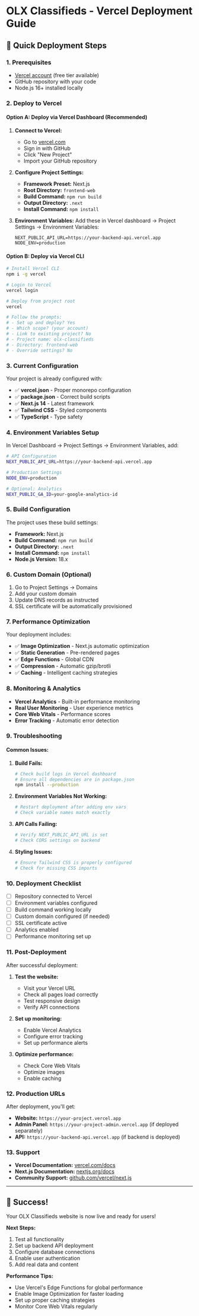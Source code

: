 # OLX Classifieds - Vercel Deployment Guide

## 🚀 Quick Deployment Steps

### 1. Prerequisites
- [Vercel account](https://vercel.com) (free tier available)
- GitHub repository with your code
- Node.js 16+ installed locally

### 2. Deploy to Vercel

#### Option A: Deploy via Vercel Dashboard (Recommended)
1. **Connect to Vercel:**
   - Go to [vercel.com](https://vercel.com)
   - Sign in with GitHub
   - Click "New Project"
   - Import your GitHub repository

2. **Configure Project Settings:**
   - **Framework Preset:** Next.js
   - **Root Directory:** `frontend-web`
   - **Build Command:** `npm run build`
   - **Output Directory:** `.next`
   - **Install Command:** `npm install`

3. **Environment Variables:**
   Add these in Vercel dashboard → Project Settings → Environment Variables:
   ```
   NEXT_PUBLIC_API_URL=https://your-backend-api.vercel.app
   NODE_ENV=production
   ```

#### Option B: Deploy via Vercel CLI
```bash
# Install Vercel CLI
npm i -g vercel

# Login to Vercel
vercel login

# Deploy from project root
vercel

# Follow the prompts:
# - Set up and deploy? Yes
# - Which scope? (your account)
# - Link to existing project? No
# - Project name: olx-classifieds
# - Directory: frontend-web
# - Override settings? No
```

### 3. Current Configuration

Your project is already configured with:
- ✅ **vercel.json** - Proper monorepo configuration
- ✅ **package.json** - Correct build scripts
- ✅ **Next.js 14** - Latest framework
- ✅ **Tailwind CSS** - Styled components
- ✅ **TypeScript** - Type safety

### 4. Environment Variables Setup

In Vercel Dashboard → Project Settings → Environment Variables, add:

```bash
# API Configuration
NEXT_PUBLIC_API_URL=https://your-backend-api.vercel.app

# Production Settings
NODE_ENV=production

# Optional: Analytics
NEXT_PUBLIC_GA_ID=your-google-analytics-id
```

### 5. Build Configuration

The project uses these build settings:
- **Framework:** Next.js
- **Build Command:** `npm run build`
- **Output Directory:** `.next`
- **Install Command:** `npm install`
- **Node.js Version:** 18.x

### 6. Custom Domain (Optional)

1. Go to Project Settings → Domains
2. Add your custom domain
3. Update DNS records as instructed
4. SSL certificate will be automatically provisioned

### 7. Performance Optimization

Your deployment includes:
- ✅ **Image Optimization** - Next.js automatic optimization
- ✅ **Static Generation** - Pre-rendered pages
- ✅ **Edge Functions** - Global CDN
- ✅ **Compression** - Automatic gzip/brotli
- ✅ **Caching** - Intelligent caching strategies

### 8. Monitoring & Analytics

- **Vercel Analytics** - Built-in performance monitoring
- **Real User Monitoring** - User experience metrics
- **Core Web Vitals** - Performance scores
- **Error Tracking** - Automatic error detection

### 9. Troubleshooting

#### Common Issues:

1. **Build Fails:**
   ```bash
   # Check build logs in Vercel dashboard
   # Ensure all dependencies are in package.json
   npm install --production
   ```

2. **Environment Variables Not Working:**
   ```bash
   # Restart deployment after adding env vars
   # Check variable names match exactly
   ```

3. **API Calls Failing:**
   ```bash
   # Verify NEXT_PUBLIC_API_URL is set
   # Check CORS settings on backend
   ```

4. **Styling Issues:**
   ```bash
   # Ensure Tailwind CSS is properly configured
   # Check for missing CSS imports
   ```

### 10. Deployment Checklist

- [ ] Repository connected to Vercel
- [ ] Environment variables configured
- [ ] Build command working locally
- [ ] Custom domain configured (if needed)
- [ ] SSL certificate active
- [ ] Analytics enabled
- [ ] Performance monitoring set up

### 11. Post-Deployment

After successful deployment:

1. **Test the website:**
   - Visit your Vercel URL
   - Check all pages load correctly
   - Test responsive design
   - Verify API connections

2. **Set up monitoring:**
   - Enable Vercel Analytics
   - Configure error tracking
   - Set up performance alerts

3. **Optimize performance:**
   - Check Core Web Vitals
   - Optimize images
   - Enable caching

### 12. Production URLs

After deployment, you'll get:
- **Website:** `https://your-project.vercel.app`
- **Admin Panel:** `https://your-project-admin.vercel.app` (if deployed separately)
- **API:** `https://your-backend-api.vercel.app` (if backend is deployed)

### 13. Support

- **Vercel Documentation:** [vercel.com/docs](https://vercel.com/docs)
- **Next.js Documentation:** [nextjs.org/docs](https://nextjs.org/docs)
- **Community Support:** [github.com/vercel/next.js](https://github.com/vercel/next.js)

---

## 🎉 Success!

Your OLX Classifieds website is now live and ready for users!

**Next Steps:**
1. Test all functionality
2. Set up backend API deployment
3. Configure database connections
4. Enable user authentication
5. Add real data and content

**Performance Tips:**
- Use Vercel's Edge Functions for global performance
- Enable Image Optimization for faster loading
- Set up proper caching strategies
- Monitor Core Web Vitals regularly



